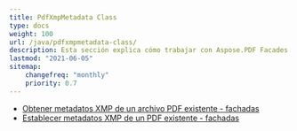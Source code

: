 ```yaml
---
title: PdfXmpMetadata Class
type: docs
weight: 100
url: /java/pdfxmpmetadata-class/
description: Esta sección explica cómo trabajar con Aspose.PDF Facades usando la clase PdfXmpMetadata.
lastmod: "2021-06-05"
sitemap:
    changefreq: "monthly"
    priority: 0.7
---
```


- [Obtener metadatos XMP de un archivo PDF existente - fachadas](/pdf/java/get-xmp-metadata/)
- [Establecer metadatos XMP de un PDF existente - fachadas](/pdf/java/set-xmp-metadata/)